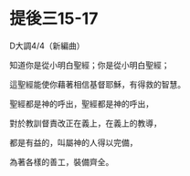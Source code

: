 # 提後三15-17

D大調4/4（新編曲）

知道你是從小明白聖經；你是從小明白聖經；

這聖經能使你藉著相信基督耶穌，有得救的智慧。

聖經都是神的呼出，聖經都是神的呼出，

對於教訓督責改正在義上，在義上的教導，

都是有益的，叫屬神的人得以完備，

為著各樣的善工，裝備齊全。